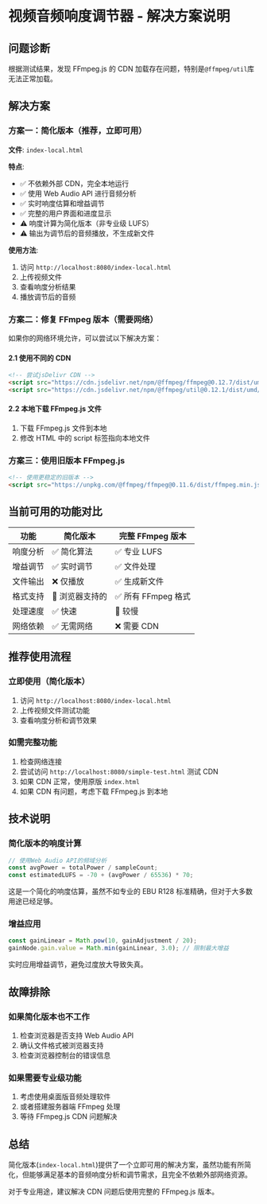 # 视频音频响度调节器 - 解决方案说明

## 问题诊断

根据测试结果，发现 FFmpeg.js 的 CDN 加载存在问题，特别是`@ffmpeg/util`库无法正常加载。

## 解决方案

### 方案一：简化版本（推荐，立即可用）

**文件**: `index-local.html`

**特点**:

- ✅ 不依赖外部 CDN，完全本地运行
- ✅ 使用 Web Audio API 进行音频分析
- ✅ 实时响度估算和增益调节
- ✅ 完整的用户界面和进度显示
- ⚠️ 响度计算为简化版本（非专业级 LUFS）
- ⚠️ 输出为调节后的音频播放，不生成新文件

**使用方法**:

1. 访问 `http://localhost:8080/index-local.html`
2. 上传视频文件
3. 查看响度分析结果
4. 播放调节后的音频

### 方案二：修复 FFmpeg 版本（需要网络）

如果你的网络环境允许，可以尝试以下解决方案：

#### 2.1 使用不同的 CDN

```html
<!-- 尝试jsDelivr CDN -->
<script src="https://cdn.jsdelivr.net/npm/@ffmpeg/ffmpeg@0.12.7/dist/umd/ffmpeg.js"></script>
<script src="https://cdn.jsdelivr.net/npm/@ffmpeg/util@0.12.1/dist/umd/util.js"></script>
```

#### 2.2 本地下载 FFmpeg.js 文件

1. 下载 FFmpeg.js 文件到本地
2. 修改 HTML 中的 script 标签指向本地文件

### 方案三：使用旧版本 FFmpeg.js

```html
<!-- 使用更稳定的旧版本 -->
<script src="https://unpkg.com/@ffmpeg/ffmpeg@0.11.6/dist/ffmpeg.min.js"></script>
```

## 当前可用的功能对比

| 功能     | 简化版本        | 完整 FFmpeg 版本    |
| -------- | --------------- | ------------------- |
| 响度分析 | ✅ 简化算法     | ✅ 专业 LUFS        |
| 增益调节 | ✅ 实时调节     | ✅ 文件处理         |
| 文件输出 | ❌ 仅播放       | ✅ 生成新文件       |
| 格式支持 | 🔶 浏览器支持的 | ✅ 所有 FFmpeg 格式 |
| 处理速度 | ✅ 快速         | 🔶 较慢             |
| 网络依赖 | ✅ 无需网络     | ❌ 需要 CDN         |

## 推荐使用流程

### 立即使用（简化版本）

1. 访问 `http://localhost:8080/index-local.html`
2. 上传视频文件测试功能
3. 查看响度分析和调节效果

### 如需完整功能

1. 检查网络连接
2. 尝试访问 `http://localhost:8080/simple-test.html` 测试 CDN
3. 如果 CDN 正常，使用原版 `index.html`
4. 如果 CDN 有问题，考虑下载 FFmpeg.js 到本地

## 技术说明

### 简化版本的响度计算

```javascript
// 使用Web Audio API的频域分析
const avgPower = totalPower / sampleCount;
const estimatedLUFS = -70 + (avgPower / 65536) * 70;
```

这是一个简化的响度估算，虽然不如专业的 EBU R128 标准精确，但对于大多数用途已经足够。

### 增益应用

```javascript
const gainLinear = Math.pow(10, gainAdjustment / 20);
gainNode.gain.value = Math.min(gainLinear, 3.0); // 限制最大增益
```

实时应用增益调节，避免过度放大导致失真。

## 故障排除

### 如果简化版本也不工作

1. 检查浏览器是否支持 Web Audio API
2. 确认文件格式被浏览器支持
3. 检查浏览器控制台的错误信息

### 如果需要专业级功能

1. 考虑使用桌面版音频处理软件
2. 或者搭建服务器端 FFmpeg 处理
3. 等待 FFmpeg.js CDN 问题解决

## 总结

简化版本(`index-local.html`)提供了一个立即可用的解决方案，虽然功能有所简化，但能够满足基本的音频响度分析和调节需求，且完全不依赖外部网络资源。

对于专业用途，建议解决 CDN 问题后使用完整的 FFmpeg.js 版本。
